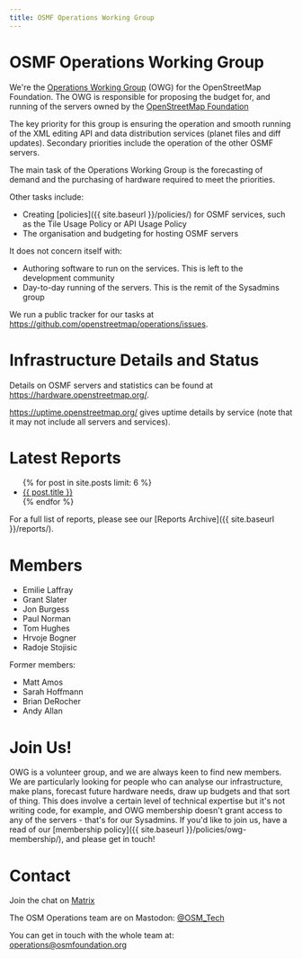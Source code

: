 ```yaml
---
title: OSMF Operations Working Group
---
```


# OSMF Operations Working Group

We're the [Operations Working Group](https://osmfoundation.org/wiki/Operations_Working_Group) (OWG) for the OpenStreetMap Foundation. The OWG is responsible for proposing the budget for, and running of the servers owned by the [OpenStreetMap Foundation](https://wiki.osmfoundation.org/)

The key priority for this group is ensuring the operation and smooth running of the XML editing API and data distribution services (planet files and diff updates). Secondary priorities include the operation of the other OSMF servers.

The main task of the Operations Working Group is the forecasting of demand and the purchasing of hardware required to meet the priorities.

Other tasks include:

* Creating [policies]({{ site.baseurl }}/policies/) for OSMF services, such as the Tile Usage Policy or API Usage Policy
* The organisation and budgeting for hosting OSMF servers

It does not concern itself with:

* Authoring software to run on the services. This is left to the development community
* Day-to-day running of the servers. This is the remit of the Sysadmins group

We run a public tracker for our tasks at https://github.com/openstreetmap/operations/issues.

# Infrastructure Details and Status

Details on OSMF servers and statistics can be found at https://hardware.openstreetmap.org/.

https://uptime.openstreetmap.org/ gives uptime details by service (note that it may not include all servers and services).

# Latest Reports

<ul class="posts">
  {% for post in site.posts limit: 6 %}
    <li><a href="{{ site.baseurl }}{{ post.url }}">{{ post.title }}</a></li>
  {% endfor %}
</ul>

For a full list of reports, please see our [Reports Archive]({{ site.baseurl }}/reports/).

# Members

* Emilie Laffray
* Grant Slater
* Jon Burgess
* Paul Norman
* Tom Hughes
* Hrvoje Bogner
* Radoje Stojisic

Former members:

* Matt Amos
* Sarah Hoffmann
* Brian DeRocher
* Andy Allan

# Join Us!

OWG is a volunteer group, and we are always keen to find new members. We are particularly looking for people who can analyse our infrastructure, make plans, forecast future hardware needs, draw up budgets and that sort of thing. This does involve a certain level of technical expertise but it's not writing code, for example, and OWG membership doesn't grant access to any of the servers - that's for our Sysadmins. If you'd like to join us, have a read of our [membership policy]({{ site.baseurl }}/policies/owg-membership/), and please get in touch!

# Contact

Join the chat on [Matrix](https://matrix.to/#/#_oftc_#osmf-operations:matrix.org)

The OSM Operations team are on Mastodon: [@OSM_Tech](https://en.osm.town/@OSM_Tech)

You can get in touch with the whole team at: [operations@osmfoundation.org](mailto:operations@osmfoundation.org)

